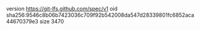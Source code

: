 version https://git-lfs.github.com/spec/v1
oid sha256:9546c8b06b7423036c709f92b542008da547d28339801fc6852aca44670379e3
size 3470
